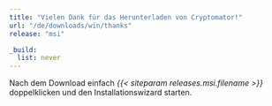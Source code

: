```yaml
---
title: "Vielen Dank für das Herunterladen von Cryptomator!"
url: "/de/downloads/win/thanks"
release: "msi"

_build:
  list: never
---
```


Nach dem Download einfach _{{< siteparam releases.msi.filename >}}_ doppelklicken und den Installationswizard starten.
